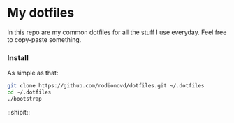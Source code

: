 # My dotfiles

In this repo are my common dotfiles for all the stuff I use everyday.
Feel free to copy-paste something.


### Install

As simple as that:

```bash
git clone https://github.com/rodionovd/dotfiles.git ~/.dotfiles
cd ~/.dotfiles
./bootstrap
```

::shipit::
